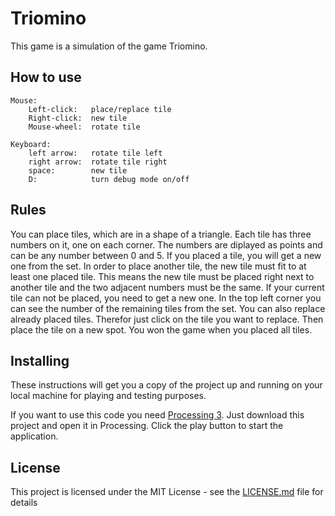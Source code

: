 # Triomino

This game is a simulation of the game Triomino.

## How to use

```
Mouse:
    Left-click:   place/replace tile
    Right-click:  new tile
    Mouse-wheel:  rotate tile

Keyboard:
    left arrow:   rotate tile left
    right arrow:  rotate tile right
    space:        new tile
    D:            turn debug mode on/off
```

## Rules

You can place tiles, which are in a shape of a triangle. Each tile has three numbers on it, one on each corner. The numbers are diplayed as points and can be any number between 0 and 5. If you placed a tile, you will get a new one from the set. In order to place another tile, the new tile must fit to at least one placed tile. This means the new tile must be placed right next to another tile and the two adjacent numbers must be the same. If your current tile can not be placed, you need to get a new one. In the top left corner you can see the number of the remaining tiles from the set. You can also replace already placed tiles. Therefor just click on the tile you want to replace. Then place the tile on a new spot. You won the game when you placed all tiles.

## Installing

These instructions will get you a copy of the project up and running on your local machine for playing and testing purposes.

If you want to use this code you need [Processing 3](https://processing.org/).
Just download this project and open it in Processing. Click the play button to start the application.

## License

This project is licensed under the MIT License - see the [LICENSE.md](LICENSE.md) file for details
